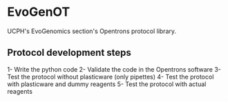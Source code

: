 # EvoGenOT
UCPH's EvoGenomics section's Opentrons protocol library.

## Protocol development steps

1- Write the python code
2- Validate the code in the Opentrons software
3- Test the protocol without plasticware (only pipettes)
4- Test the protocol with plasticware and dummy reagents
5- Test the protocol with actual reagents
